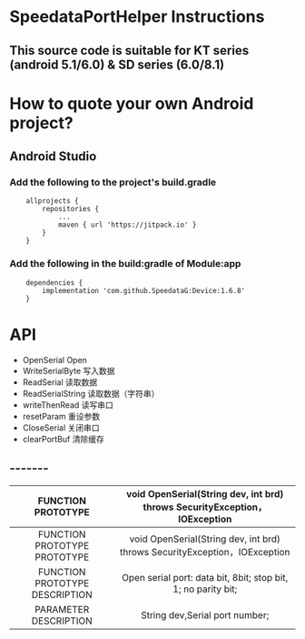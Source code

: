 # SpeedataPortHelper Instructions

## This source code is suitable for KT series (android 5.1/6.0) & SD series (6.0/8.1)

# How to quote your own Android project?

## Android Studio

### Add the following to the project's build.gradle
```
	allprojects {
        repositories {
            ...
            maven { url 'https://jitpack.io' }
        }
    }
```

### Add the following in the build:gradle of Module:app
```
    dependencies {
        implementation 'com.github.SpeedataG:Device:1.6.8'
    }
```

# API
* OpenSerial Open
* WriteSerialByte 写入数据
* ReadSerial 读取数据
* ReadSerialString 读取数据（字符串）
* writeThenRead 读写串口
* resetParam 重设参数
* CloseSerial 关闭串口
* clearPortBuf 清除缓存

## -------

| FUNCTION PROTOTYPE | void OpenSerial(String dev, int brd) throws SecurityException，IOException |
| :----------------: |:-------------------------------------------------------------------------:|
| FUNCTION PROTOTYPE PROTOTYPE| void OpenSerial(String dev, int brd) throws SecurityException，IOException |
| FUNCTION PROTOTYPE DESCRIPTION | Open serial port: data bit, 8bit; stop bit, 1; no parity bit; |
| PARAMETER DESCRIPTION | String dev,Serial port number; |
